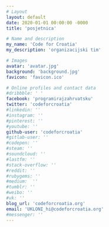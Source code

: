 ```yaml
---
# Layout
layout: default
date: 2020-01-01 00:00:00 -0000
title: 'posjetnica'

# Name and description
my_name: 'Code for Croatia'
my_description: 'organizacijski tim'

# Images
avatar: 'avatar.jpg'
background: 'background.jpg'
favicon: 'favicon.ico'

# Online profiles and contact data
#dribbble: ' '
facebook: 'programirajzahrvatsku'
twitter: 'codeforcroatia'
#linkedin: ''
#instagram: ''
#pinterest: ''
#youtube: ''
github-user: 'codeforcroatia'
#gitlab-user: ''
#codepen: ''
#steam: ''
#soundcloud: ''
#lastfm: ''
#stack-overflow: ''
#reddit: ''
#rubygems: ''
#medium:  ''
#tumblr: ''
#weibo: ''
#vk: ''
blog_url: 'codeforcroatia.org'
email: 'UKLONI_hi@codeforcroatia.org'
#messenger: ''
---
```

